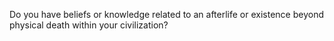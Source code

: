 Do you have beliefs or knowledge related to an afterlife or existence beyond physical death within your civilization?